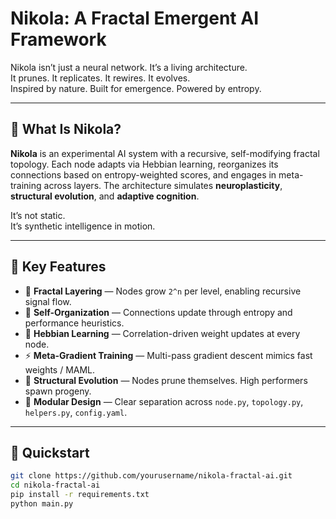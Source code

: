 # Nikola: A Fractal Emergent AI Framework

Nikola isn’t just a neural network. It’s a living architecture.  
It prunes. It replicates. It rewires. It evolves.  
Inspired by nature. Built for emergence. Powered by entropy.

---

## 🧠 What Is Nikola?

**Nikola** is an experimental AI system with a recursive, self-modifying fractal topology. Each node adapts via Hebbian learning, reorganizes its connections based on entropy-weighted scores, and engages in meta-training across layers. The architecture simulates **neuroplasticity**, **structural evolution**, and **adaptive cognition**.

It’s not static.  
It’s synthetic intelligence in motion.

---

## 🚀 Key Features

- 🌌 **Fractal Layering** — Nodes grow `2^n` per level, enabling recursive signal flow.
- 🔁 **Self-Organization** — Connections update through entropy and performance heuristics.
- 🧠 **Hebbian Learning** — Correlation-driven weight updates at every node.
- ⚡ **Meta-Gradient Training** — Multi-pass gradient descent mimics fast weights / MAML.
- 🧬 **Structural Evolution** — Nodes prune themselves. High performers spawn progeny.
- 🔧 **Modular Design** — Clear separation across `node.py`, `topology.py`, `helpers.py`, `config.yaml`.

---

## 🏁 Quickstart

```bash
git clone https://github.com/yourusername/nikola-fractal-ai.git
cd nikola-fractal-ai
pip install -r requirements.txt
python main.py
